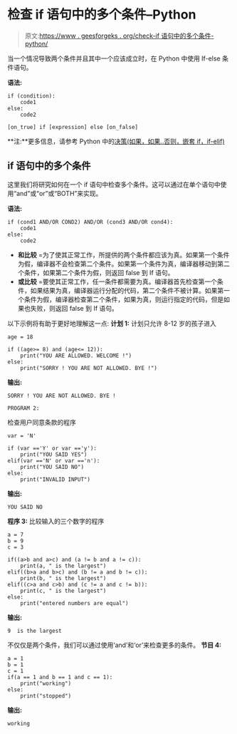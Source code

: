 # 检查 if 语句中的多个条件–Python

> 原文:[https://www . geesforgeks . org/check-if 语句中的多个条件-python/](https://www.geeksforgeeks.org/check-multiple-conditions-in-if-statement-python/)

当一个情况导致两个条件并且其中一个应该成立时，在 Python 中使用 If-else 条件语句。

**语法:**

```
if (condition):
    code1
else:
    code2

```

```
[on_true] if [expression] else [on_false]
```

**注:**更多信息，请参考 Python 中的[决策(如果，如果..否则，嵌套 if，if-elif)](https://www.geeksforgeeks.org/decision-making-python-else-nested-elif/)

## if 语句中的多个条件

这里我们将研究如何在一个 if 语句中检查多个条件。这可以通过在单个语句中使用“and”或“or”或“BOTH”来实现。

**语法:**

```
if (cond1 AND/OR COND2) AND/OR (cond3 AND/OR cond4):
    code1
else:
    code2

```

*   **和比较** =为了使其正常工作，所提供的两个条件都应该为真。如果第一个条件为假，编译器不会检查第二个条件。如果第一个条件为真，编译器移动到第二个条件，如果第二个条件为假，则返回 false 到 If 语句。
*   **或比较** =要使其正常工作，任一条件都需要为真。编译器首先检查第一个条件，如果结果为真，编译器运行分配的代码，第二个条件不被计算。如果第一个条件为假，编译器检查第二个条件，如果为真，则运行指定的代码，但是如果也失败，则返回 false 到 If 语句。

以下示例将有助于更好地理解这一点:
**计划 1:** 计划只允许 8-12 岁的孩子进入

```
age = 18

if ((age>= 8) and (age<= 12)):
    print("YOU ARE ALLOWED. WELCOME !")
else:
    print("SORRY ! YOU ARE NOT ALLOWED. BYE !")
```

**输出:**

```
SORRY ! YOU ARE NOT ALLOWED. BYE !

```

```
PROGRAM 2:
```

检查用户同意条款的程序

```
var = 'N'

if (var =='Y' or var =='y'):
    print("YOU SAID YES")
elif(var =='N' or var =='n'):
    print("YOU SAID NO")
else:
    print("INVALID INPUT")
```

**输出:**

```
YOU SAID NO

```

**程序 3:** 比较输入的三个数字的程序

```
a = 7
b = 9
c = 3

if((a>b and a>c) and (a != b and a != c)):
    print(a, " is the largest")
elif((b>a and b>c) and (b != a and b != c)):
    print(b, " is the largest")
elif((c>a and c>b) and (c != a and c != b)):
    print(c, " is the largest")
else:
    print("entered numbers are equal")
```

**输出:**

```
9  is the largest
```

不仅仅是两个条件，我们可以通过使用‘and’和‘or’来检查更多的条件。
**节目 4:**

```
a = 1
b = 1
c = 1
if(a == 1 and b == 1 and c == 1):
    print("working")
else:
    print("stopped")
```

**输出:**

```
working
```